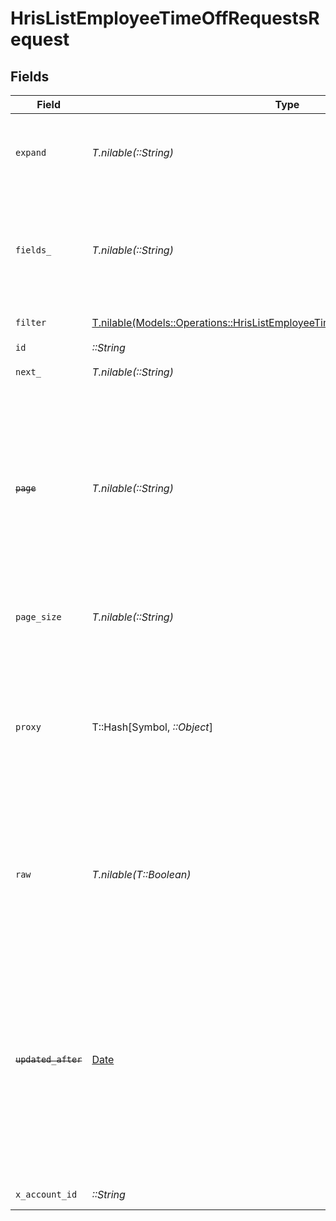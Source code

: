 # HrisListEmployeeTimeOffRequestsRequest


## Fields

| Field                                                                                                                                                                                                                                                          | Type                                                                                                                                                                                                                                                           | Required                                                                                                                                                                                                                                                       | Description                                                                                                                                                                                                                                                    | Example                                                                                                                                                                                                                                                        |
| -------------------------------------------------------------------------------------------------------------------------------------------------------------------------------------------------------------------------------------------------------------- | -------------------------------------------------------------------------------------------------------------------------------------------------------------------------------------------------------------------------------------------------------------- | -------------------------------------------------------------------------------------------------------------------------------------------------------------------------------------------------------------------------------------------------------------- | -------------------------------------------------------------------------------------------------------------------------------------------------------------------------------------------------------------------------------------------------------------- | -------------------------------------------------------------------------------------------------------------------------------------------------------------------------------------------------------------------------------------------------------------- |
| `expand`                                                                                                                                                                                                                                                       | *T.nilable(::String)*                                                                                                                                                                                                                                          | :heavy_minus_sign:                                                                                                                                                                                                                                             | The comma separated list of fields that will be expanded in the response                                                                                                                                                                                       | policy                                                                                                                                                                                                                                                         |
| `fields_`                                                                                                                                                                                                                                                      | *T.nilable(::String)*                                                                                                                                                                                                                                          | :heavy_minus_sign:                                                                                                                                                                                                                                             | The comma separated list of fields that will be returned in the response (if empty, all fields are returned)                                                                                                                                                   | id,remote_id,employee_id,remote_employee_id,approver_id,remote_approver_id,status,type,start_date,end_date,start_half_day,end_half_day,time_off_policy_id,remote_time_off_policy_id,reason,comment,duration,created_at,updated_at,policy,unified_custom_fields |
| `filter`                                                                                                                                                                                                                                                       | [T.nilable(Models::Operations::HrisListEmployeeTimeOffRequestsQueryParamFilter)](../../models/operations/hrislistemployeetimeoffrequestsqueryparamfilter.md)                                                                                                   | :heavy_minus_sign:                                                                                                                                                                                                                                             | HRIS Time Off filters                                                                                                                                                                                                                                          |                                                                                                                                                                                                                                                                |
| `id`                                                                                                                                                                                                                                                           | *::String*                                                                                                                                                                                                                                                     | :heavy_check_mark:                                                                                                                                                                                                                                             | N/A                                                                                                                                                                                                                                                            |                                                                                                                                                                                                                                                                |
| `next_`                                                                                                                                                                                                                                                        | *T.nilable(::String)*                                                                                                                                                                                                                                          | :heavy_minus_sign:                                                                                                                                                                                                                                             | The unified cursor                                                                                                                                                                                                                                             |                                                                                                                                                                                                                                                                |
| ~~`page`~~                                                                                                                                                                                                                                                     | *T.nilable(::String)*                                                                                                                                                                                                                                          | :heavy_minus_sign:                                                                                                                                                                                                                                             | : warning: ** DEPRECATED **: This will be removed in a future release, please migrate away from it as soon as possible.<br/><br/>The page number of the results to fetch                                                                                       |                                                                                                                                                                                                                                                                |
| `page_size`                                                                                                                                                                                                                                                    | *T.nilable(::String)*                                                                                                                                                                                                                                          | :heavy_minus_sign:                                                                                                                                                                                                                                             | The number of results per page (default value is 25)                                                                                                                                                                                                           |                                                                                                                                                                                                                                                                |
| `proxy`                                                                                                                                                                                                                                                        | T::Hash[Symbol, *::Object*]                                                                                                                                                                                                                                    | :heavy_minus_sign:                                                                                                                                                                                                                                             | Query parameters that can be used to pass through parameters to the underlying provider request by surrounding them with 'proxy' key                                                                                                                           |                                                                                                                                                                                                                                                                |
| `raw`                                                                                                                                                                                                                                                          | *T.nilable(T::Boolean)*                                                                                                                                                                                                                                        | :heavy_minus_sign:                                                                                                                                                                                                                                             | Indicates that the raw request result should be returned in addition to the mapped result (default value is false)                                                                                                                                             |                                                                                                                                                                                                                                                                |
| ~~`updated_after`~~                                                                                                                                                                                                                                            | [Date](https://ruby-doc.org/stdlib-2.6.1/libdoc/date/rdoc/Date.html)                                                                                                                                                                                           | :heavy_minus_sign:                                                                                                                                                                                                                                             | : warning: ** DEPRECATED **: This will be removed in a future release, please migrate away from it as soon as possible.<br/><br/>Use a string with a date to only select results updated after that given date                                                 | 2020-01-01T00:00:00.000Z                                                                                                                                                                                                                                       |
| `x_account_id`                                                                                                                                                                                                                                                 | *::String*                                                                                                                                                                                                                                                     | :heavy_check_mark:                                                                                                                                                                                                                                             | The account identifier                                                                                                                                                                                                                                         |                                                                                                                                                                                                                                                                |